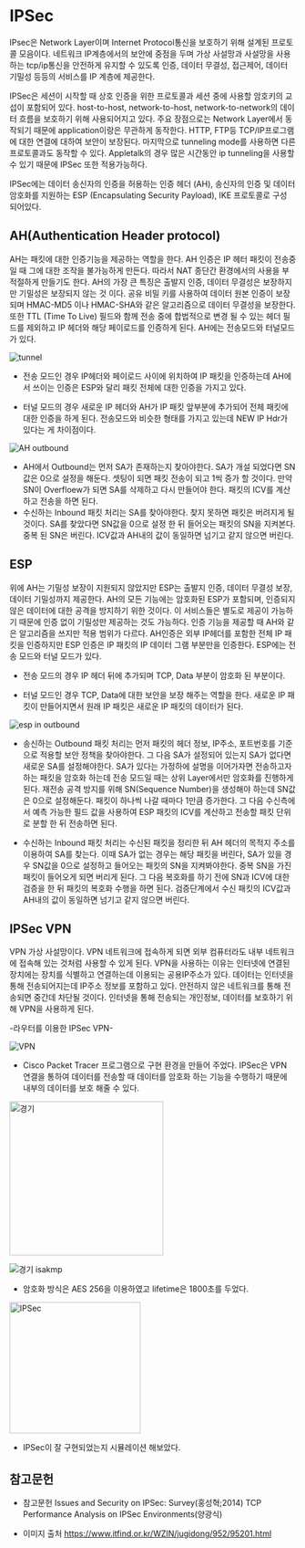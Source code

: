 IPSec
======

IPsec은 Network Layer이며 Internet Protocol통신을 보호하기 위해 설계된  프로토콜 모음이다. 네트워크 IP계층에서의 보안에 중점을 두며 가상 사설망과 사설망을 사용하는 tcp/ip통신을 안전하게 유지할 수 있도록 인증, 데이터 무결성, 접근제어, 데이터 기밀성 등등의 서비스를 IP 계층에 제공한다. 

IPSec은 세션이 시작할 때 상호 인증을 위한 프로토콜과 세션 중에 사용할 암호키의 교섭이 포함되어 있다. host-to-host, network-to-host, network-to-network의 데이터 흐름을  보호하기 위해 사용되어지고 있다. 
주요 장점으로는 Network Layer에서 동작되기 때문에 application이랑은 무관하게 동작한다. HTTP, FTP등 TCP/IP프로그램에 대한 연결에 대하여 보안이 보장된다. 마지막으로 tunneling mode를 사용하면 다른 프로토콜과도 동작할 수 있다. Appletalk의 경우 많은 시간동안 ip tunneling을 사용할 수 있기 때문에 IPSec 또한 적용가능하다.

IPSec에는 데이터 송신자의 인증을 허용하는 인증 헤더 (AH), 송신자의 인증 및 데이터 암호화를 지원하는 ESP (Encapsulating Security Payload), IKE 프로토콜로 구성 되어있다.

AH(Authentication Header protocol)
-----------------------------------
AH는 패킷에 대한 인증기능을 제공하는 역할을 한다. AH 인증은 IP 헤터 패킷이 전송중일 때 그에 대한 조작을 불가능하게 만든다. 따라서 NAT 종단간 환경에서의 사용을 부적절하게 만들기도 한다. AH의 가장 큰 특징은 출발지 인증, 데이터 무결성은 보장하지만 기밀성은 보장되지 않는 것 이다. 공유 비밀 키를 사용하여 데이터 원본 인증이 보장되며 HMAC-MD5 이나 HMAC-SHA와 같은 알고리즘으로 데이터 무결성을 보장한다. 또한 TTL (Time To Live) 필드와 함께 전송 중에 합법적으로 변경 될 수 있는 헤더 필드를 제외하고 IP 헤더와 해당 페이로드를 인증하게 된다.
AH에는 전송모드와 터널모드가 있다.

![tunnel](https://user-images.githubusercontent.com/63446087/82044375-35f43f80-96e8-11ea-839f-5bd6f4aa9b2c.png)

* 전송 모드인 경우 IP헤더와 페이로드 사이에 위치하여 IP 패킷을 인증하는데 AH에서 쓰이는 인증은 ESP와 달리 패킷 전체에 대한 인증을 가지고 있다.

* 터널 모드의 경우 새로운 IP 헤더와 AH가 IP 패킷 앞부분에 추가되어 전체 패킷에 대한 인증을 하게 된다. 전송모드와 비슷한 형태를 가지고 있는데  NEW IP Hdr가 있다는 게 차이점이다.
    

![AH outbound](https://user-images.githubusercontent.com/63446087/82045005-4d7ff800-96e9-11ea-9859-efad61df1047.jpg)

    
* AH에서 Outbound는 먼저 SA가 존재하는지 찾아야한다. SA가 개설 되었다면 SN값은 0으로 설정을 해둔다. 셋팅이 되면 패킷 전송이 되고 1씩 증가 할 것이다. 만약 SN이 Overfloew가 되면 SA를 삭제하고 다시 만들어야 한다. 패킷의 ICV를 계산하고 전송을 하면 된다.
* 수신하는 Inbound 패킷 처리는 SA를 찾아야한다. 찾지 못하면 패킷은 버려지게 될 것이다. SA를 찾았다면 SN값을 0으로 설정 한 뒤 들어오는 패킷의 SN을 지켜본다. 중복 된 SN은 버린다.  ICV값과 AH내의 값이 동일하면 넘기고 같지 않으면 버린다.
    
    
    

ESP
---
위에 AH는 기밀성 보장이 지원되지 않았지만 ESP는 출발지 인증, 데이터 무결성 보장, 데이터 기밀성까지 제공한다. AH의 모든 기능에는 암호화된 ESP가 포함되며, 인증되지 않은 데이터에 대한 공격을 방지하기 위한 것이다. 이 서비스들은 별도로 제공이 가능하기 때문에 인증 없이 기밀성만 제공하는 것도 가능하다. 인증 기능을 제공할 때 AH와 같은 알고리즘을 쓰지만 적용 범위가 다르다. AH인증은 외부 IP헤더를 포함한 전체 IP 패킷을 인증하지만 ESP 인증은 IP 패킷의 IP 데이터 그램 부분만을 인증한다.
ESP에는 전송 모드와 터널 모드가 있다.


* 전송 모드의 경우 IP 헤더 뒤에 추가되며 TCP, Data 부분이 암호화 된 부분이다. 

* 터널 모드인 경우 TCP, Data에 대한 보안을 보장 해주는 역할을 한다. 새로운 IP 패킷이 만들어지면서 원래 IP 패킷은 새로운 IP 패킷의 데이터가 된다.

![esp in outbound](https://user-images.githubusercontent.com/63446087/82045421-07776400-96ea-11ea-9088-a9a43e84d74c.jpg)

* 송신하는 Outbound 패킷 처리는 먼저 패킷의 헤더 정보, IP주소, 포트번호를 기준으로 적용할 보안 정책을 찾아야한다. 그 다음 SA가 설정되어 있는지 SA가 없다면 새로운 SA를 설정해야한다. SA가 있다는 가정하에 설명을 이어가자면 전송하고자 하는 패킷을 암호화 하는데 전송 모드일 때는 상위 Layer에서만 암호화를 진행하게 된다. 재전송 공격 방지를 위해 SN(Sequence Number)을 생성해야 하는데 SN값은 0으로 설정해둔다. 패킷이 하나씩 나갈 때마다 1만큼 증가한다. 그 다음 수신측에서 예측 가능한 필드 값을 사용하여 ESP 패킷의 ICV를 계산하고 전송할 패킷 단위로 분할 한 뒤 전송하면 된다.

* 수신하는 Inbound 패킷 처리는 수신된 패킷을 정리한 뒤 AH 헤더의 목적지 주소를 이용하여 SA를 찾는다. 이때 SA가 없는 경우는 해당 패킷을 버린다, SA가 있을 경우 SN값을 0으로 설정하고 들어오는 패킷의 SN을 지켜봐야한다. 중복 SN을 가진 패킷이 들어오게 되면 버리게 된다. 그 다음 복호화를 하기 전에 SN과 ICV에 대한 검증을 한 뒤 패킷의 복호화 수행을 하면 된다. 검증단계에서 수신 패킷의 ICV값과 AH내의 값이 동일하면 넘기고 같지 않으면 버린다.

IPSec VPN
----------
VPN 가상 사설망이다. VPN 네트워크에 접속하게 되면 외부 컴퓨터라도 내부 네트워크에 접속해 있는 것처럼 사용할 수 있게 된다. VPN을 사용하는 이유는 인터넷에 연결된 장치에는 장치를 식별하고 연결하는데 이용되는 공용IP주소가 있다. 데이터는 인터넷을 통해 전송되어지는데 IP주소 정보를 포함하고 있다. 안전하지 않은 네트워크를 통해 전송되면 중간데 차단될 것이다. 인터넷을 통해 전송되는 개인정보, 데이터를 보호하기 위해 VPN을 사용하게 된다.

-라우터를 이용한 IPSec VPN-

![VPN](https://user-images.githubusercontent.com/63446087/82045762-997f6c80-96ea-11ea-9519-2c046adfbe31.jpg)

* Cisco Packet Tracer 프로그램으로 구현 환경을 만들어 주었다.
  IPSec은 VPN 연결을 통하여 데이터를 전송할 때 데이터를 암호화 하는 기능을 수행하기 때문에 내부의 데이터를 보호 해줄 수 있다.
  
 <img width="270" alt="경기" src="https://user-images.githubusercontent.com/63446087/82045897-d9465400-96ea-11ea-974a-5f0136187f12.png">
 
![경기 isakmp](https://user-images.githubusercontent.com/63446087/82045899-da778100-96ea-11ea-8f7f-6e34eddfba6e.jpg)

* 암호화 방식은 AES 256을 이용하였고 lifetime은 1800초를 두었다.
 
 <img width="230" alt="IPSec" src="https://user-images.githubusercontent.com/63446087/82045986-fc710380-96ea-11ea-8248-2f2574d15eed.png">
 
*  IPSec이 잘 구현되었는지 시뮬레이션 해보았다.
 




## 참고문헌

* 참고문헌
Issues and Security on IPSec: Survey(홍성혁;2014)
TCP Performance Analysis on IPSec Environments(양광식)



* 이미지 출처
https://www.itfind.or.kr/WZIN/jugidong/952/95201.html

